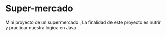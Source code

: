 # Super-mercado
Mini proyecto de un supermercado., La finalidad de este proyecto es nutrir y practicar nuestra lógica en Java 
